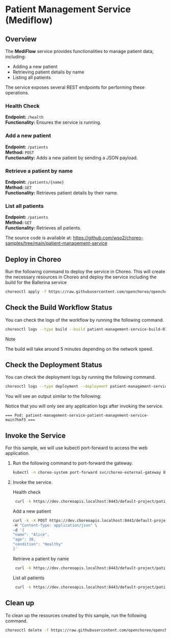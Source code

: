# Patient Management Service (Mediflow)

## Overview

The **MediFlow** service provides functionalities to manage patient data, including:

- Adding a new patient
- Retrieving patient details by name
- Listing all patients

The service exposes several REST endpoints for performing these operations.

### Health Check

**Endpoint:** `/health`  
**Functionality:** Ensures the service is running.

### Add a new patient

**Endpoint:** `/patients`  
**Method:** `POST`  
**Functionality:** Adds a new patient by sending a JSON payload.

### Retrieve a patient by name

**Endpoint:** `/patients/{name}`  
**Method:** `GET`  
**Functionality:** Retrieves patient details by their name.

### List all patients

**Endpoint:** `/patients`  
**Method:** `GET`  
**Functionality:** Retrieves all patients.

The source code is available at:
https://github.com/wso2/choreo-samples/tree/main/patient-management-service

## Deploy in Choreo

Run the following command to deploy the service in Choreo.
This will create the necessary resources in Choreo and deploy the service including the build for the Ballerina service

```bash
choreoctl apply -f https://raw.githubusercontent.com/openchoreo/openchoreo/main/samples/deploying-applications/languages/ballerina/patient-management-service.yaml
``` 

## Check the Build Workflow Status

You can check the logs of the workflow by running the following command.

```bash
choreoctl logs --type build --build patient-management-service-build-01 --organization default-org --project default-project --component patient-management-service
```

> [!NOTE]
> The build will take around 5 minutes depending on the network speed.

## Check the Deployment Status

You can check the deployment logs by running the following command.

```bash
choreoctl logs --type deployment --deployment patient-management-service-development-deployment-01 --organization default-org --project default-project --component patient-management-service
```

You will see an output similar to the following:

Notice that you will only see any application logs after invoking the service.

```
=== Pod: patient-management-service-patient-management-service-main7hmf5 ===
```

## Invoke the Service

For this sample, we will use kubectl port-forward to access the web application.

1. Run the following command to port-forward the gateway.

    ```bash
    kubectl -n choreo-system port-forward svc/choreo-external-gateway 8443:443
    ```

2. Invoke the service.

   Health check
   ```bash
    curl -k https://dev.choreoapis.localhost:8443/default-project/patient-management-service/mediflow/health
   ```

   Add a new patient
   ```bash
   curl -k -X POST https://dev.choreoapis.localhost:8443/default-project/patient-management-service/mediflow/patients \
   -H "Content-Type: application/json" \
   -d '{
   "name": "Alice",
   "age": 30,
   "condition": "Healthy"
   }'
   ```

   Retrieve a patient by name
   ```bash
    curl -k https://dev.choreoapis.localhost:8443/default-project/patient-management-service/mediflow/patients/Alice
   ```

   List all patients
   ```bash
    curl -k https://dev.choreoapis.localhost:8443/default-project/patient-management-service/mediflow/patients
   ```

## Clean up

To clean up the resources created by this sample, run the following command.

```bash
choreoctl delete -f https://raw.githubusercontent.com/openchoreo/openchoreo/main/samples/deploying-applications/languages/ballerina/patient-management-service.yaml
```
